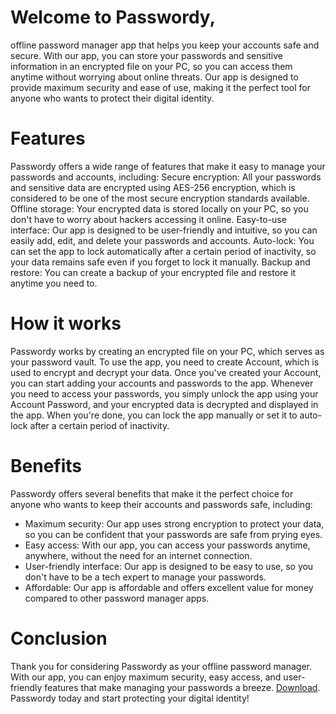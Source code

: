 # Welcome to Passwordy,
offline password manager app that helps you keep your accounts safe and secure.
With our app, you can store your passwords and sensitive information in an encrypted file on your PC, so you can access them anytime without worrying about online threats.
Our app is designed to provide maximum security and ease of use, making it the perfect tool for anyone who wants to protect their digital identity.
# Features

Passwordy offers a wide range of features that make it easy to manage your passwords and accounts, including:
Secure encryption: All your passwords and sensitive data are encrypted using AES-256 encryption, which is considered to be one of the most secure encryption standards available.
Offline storage: Your encrypted data is stored locally on your PC, so you don't have to worry about hackers accessing it online.
Easy-to-use interface: Our app is designed to be user-friendly and intuitive, so you can easily add, edit, and delete your passwords and accounts.
Auto-lock: You can set the app to lock automatically after a certain period of inactivity, so your data remains safe even if you forget to lock it manually.
Backup and restore: You can create a backup of your encrypted file and restore it anytime you need to.
# How it works

Passwordy works by creating an encrypted file on your PC, which serves as your password vault.
To use the app, you need to create Account, which is used to encrypt and decrypt your data.
Once you've created your Account, you can start adding your accounts and passwords to the app.
Whenever you need to access your passwords, you simply unlock the app using your Account Password, and your encrypted data is decrypted and displayed in the app.
When you're done, you can lock the app manually or set it to auto-lock after a certain period of inactivity.
# Benefits

Passwordy offers several benefits that make it the perfect choice for anyone who wants to keep their accounts and passwords safe, including:
* Maximum security: Our app uses strong encryption to protect your data, so you can be confident that your passwords are safe from prying eyes.
* Easy access: With our app, you can access your passwords anytime, anywhere, without the need for an internet connection.
* User-friendly interface: Our app is designed to be easy to use, so you don't have to be a tech expert to manage your passwords.
* Affordable: Our app is affordable and offers excellent value for money compared to other password manager apps.
# Conclusion

Thank you for considering Passwordy as your offline password manager.
With our app, you can enjoy maximum security, easy access, and user-friendly features that make managing your passwords a breeze.
 [Download](https://github.com/SHETER0/Passwordy/archive/refs/heads/main.zip). Passwordy today and start protecting your digital identity!
